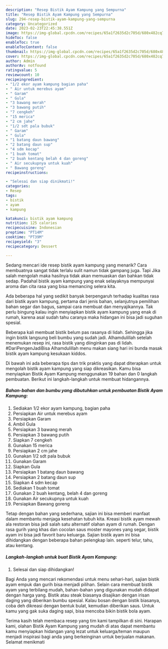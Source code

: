 ```yaml
---
description: "Resep Bistik Ayam Kampung yang Sempurna"
title: "Resep Bistik Ayam Kampung yang Sempurna"
slug: 294-resep-bistik-ayam-kampung-yang-sempurna
category: Uncategorized
date: 2023-02-23T22:45:38.551Z
image: https://img-global.cpcdn.com/recipes/65a1f2635d2c705d/680x482cq70/bistik-ayam-kampung-foto-resep-utama.jpg
hideToc: false
enableToc: true
enableTocContent: false
thumbnail: https://img-global.cpcdn.com/recipes/65a1f2635d2c705d/680x482cq70/bistik-ayam-kampung-foto-resep-utama.jpg
cover: https://img-global.cpcdn.com/recipes/65a1f2635d2c705d/680x482cq70/bistik-ayam-kampung-foto-resep-utama.jpg
author: Admin
authorAv: notfound
ratingvalue: 5
reviewcount: 10
recipeingredient:
- "1/2 ekor ayam kampung bagian paha"
- " Air untuk merebus ayam"
- " Garam"
- " Gula"
- "3 bawang merah"
- "3 bawang putih"
- "7 cengkeh"
- "15 merica"
- "2 cm jahe"
- "1/2 sdt pala bubuk"
- " Garam"
- " Gula"
- "1 batang daun bawang"
- "2 batang daun sup"
- "4 sdm kecap"
- "1 buah tomat"
- "2 buah kentang belah 4 dan goreng"
- " Air secukupnya untuk kuah"
- " Bawang goreng"
recipeinstructions:

- "Selesai dan siap dinikmati!"
categories:
- Resep
tags:
- bistik
- ayam
- kampung

katakunci: bistik ayam kampung 
nutrition: 125 calories
recipecuisine: Indonesian
preptime: "PT14M"
cooktime: "PT39M"
recipeyield: "3"
recipecategory: Dessert

---
```



Sedang mencari ide resep bistik ayam kampung yang menarik? Cara membuatnya sangat tidak terlalu sulit namun tidak gampang juga. Tapi Jika salah mengolah maka hasilnya tidak akan memuaskan dan bahkan tidak sedap. Padahal bistik ayam kampung yang enak selayaknya mempunyai aroma dan cita rasa yang bisa memancing selera kita.


Ada beberapa hal yang sedikit banyak berpengaruh terhadap kualitas rasa dari bistik ayam kampung, pertama dari jenis bahan, selanjutnya pemilihan bahan segar dan bagus, sampai cara membuat dan menyajikannya. Tak perlu bingung kalau ingin menyiapkan bistik ayam kampung yang enak di rumah, karena asal sudah tahu caranya maka hidangan ini bisa jadi suguhan spesial.

Beberapa kali membuat bistik belum pas rasanya di lidah. Sehingga jika ingin bistik langsung beli bumbu yang sudah jadi. Alhamdulillah setelah menemukan resep ini, rasa bistik yang diinginkan pas di lidah. #DariPengenJadiBisa Alhamdulillah menu makan siang hari ini bunda masak bistik ayam kampung kesukaan kiddos.


Di bawah ini ada beberapa tips dan trik praktis yang dapat diterapkan untuk mengolah bistik ayam kampung yang siap dikreasikan. Kamu bisa menyiapkan Bistik Ayam Kampung menggunakan 19 bahan dan 0 langkah pembuatan. Berikut ini langkah-langkah untuk membuat hidangannya.

<!--inarticleads1-->

##### Bahan-bahan dan bumbu yang dibutuhkan untuk pembuatan Bistik Ayam Kampung:

1. Sediakan 1/2 ekor ayam kampung, bagian paha
1. Persiapkan  Air untuk merebus ayam
1. Persiapkan  Garam
1. Ambil  Gula
1. Persiapkan 3 bawang merah
1. Persiapkan 3 bawang putih
1. Siapkan 7 cengkeh
1. Gunakan 15 merica
1. Persiapkan 2 cm jahe
1. Gunakan 1/2 sdt pala bubuk
1. Gunakan  Garam
1. Siapkan  Gula
1. Persiapkan 1 batang daun bawang
1. Persiapkan 2 batang daun sup
1. Siapkan 4 sdm kecap
1. Sediakan 1 buah tomat
1. Gunakan 2 buah kentang, belah 4 dan goreng
1. Gunakan  Air secukupnya untuk kuah
1. Persiapkan  Bawang goreng


Tetap dengan bahan yang sederhana, sajian ini bisa memberi manfaat dalam membantu menjaga kesehatan tubuh kita. Kreasi bistik ayam mewah ala restoran bisa jadi salah satu alternatif olahan ayam di rumah. Dengan rasa gurih yang khas dan cocolan saus moster mayones yang segar, bistik ayam ini bisa jadi favorit baru keluarga. Sajian bistik ayam ini bisa dihidangkan dengan beberapa bahan pelengkap lain. seperti telur, tahu, atau kentang. 

<!--inarticleads2-->

##### Langkah-langkah untuk buat Bistik Ayam Kampung:


1. Selesai dan siap dihidangkan!

Bagi Anda yang mencari rekomendasi untuk menu sehari-hari, sajian bistik ayam empuk dan gurih bisa menjadi pilihan. Selain cara membuat bistik ayam yang terbilang mudah, bahan-bahan yang digunakan mudah didapat dengan harga yang. Bistik atau steak biasanya disajikan dengan irisan daging yang diberikan bumbu spesial. Kalau bosan dengan bistik biasanya, coba deh dikreasi dengan bentuk bulat, kemudian diberikan saus. Untuk kamu yang gak suka daging sapi, bisa mencoba bikin bistik bola ayam. 

Terima kasih telah membaca resep yang tim kami tampilkan di sini. Harapan kami, olahan Bistik Ayam Kampung yang mudah di atas dapat membantu kamu menyiapkan hidangan yang lezat untuk keluarga/teman maupun menjadi inspirasi bagi anda yang berkeinginan untuk berjualan makanan. Selamat menikmati
